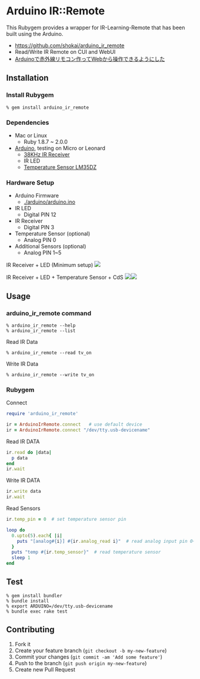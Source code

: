 Arduino IR::Remote
==================
This Rubygem provides a wrapper for IR-Learning-Remote that has been built using the Arduino.

- https://github.com/shokai/arduino_ir_remote
- Read/Write IR Remote on CUI and WebUI
- [Arduinoで赤外線リモコン作ってWebから操作できるようにした](http://shokai.org/blog/archives/8012)


Installation
------------

### Install Rubygem

    % gem install arduino_ir_remote


### Dependencies

- Mac or Linux
  - Ruby 1.8.7 ~ 2.0.0
- [Arduino](http://arduino.cc), testing on Micro or Leonard
  - [38KHz IR Receiver](http://akizukidenshi.com/catalog/g/gI-00614/)
  - IR LED
  - [Temperature Sensor LM35DZ](http://akizukidenshi.com/catalog/g/gI-00116/)


### Hardware Setup

- Arduino Firmware
  - [./arduino/arduino.ino](https://github.com/shokai/arduino_ir_remote/blob/master/arduino/arduino.ino)
- IR LED
  - Digital PIN 12
- IR Receiver
  - Digital PIN 3
- Temperature Sensor (optional)
  - Analog PIN 0
- Additional Sensors (optional)
  - Analog PIN 1~5


IR Receiver + LED (Minimum setup)
<a href="http://www.flickr.com/photos/shokai/9508327459/"><img src="http://farm8.staticflickr.com/7416/9508327459_54770a00fe_z.jpg"></a>


IR Receiver + LED + Temperature Sensor + CdS
<a href="http://www.flickr.com/photos/shokai/9511120396/"><img src="http://farm6.staticflickr.com/5543/9511120396_404eef32b7_z.jpg"></a><a href="http://www.flickr.com/photos/shokai/9506165953/"><img src="http://farm3.staticflickr.com/2861/9506165953_14c36e50cc_z.jpg"></a>


Usage
-----

### arduino_ir_remote command


    % arduino_ir_remote --help
    % arduino_ir_remote --list

Read IR Data

    % arduino_ir_remote --read tv_on

Write IR Data

    % arduino_ir_remote --write tv_on



### Rubygem

Connect
```ruby
require 'arduino_ir_remote'

ir = ArduinoIrRemote.connect   # use default device
ir = ArduinoIrRemote.connect "/dev/tty.usb-devicename"
```

Read IR DATA
```ruby
ir.read do |data|
  p data
end
ir.wait
```

Write IR DATA
```ruby
ir.write data
ir.wait
```

Read Sensors
```ruby
ir.temp_pin = 0  # set temperature sensor pin

loop do
  0.upto(5).each{ |i|
    puts "[analog#{i}] #{ir.analog_read i}"  # read analog input pin 0~5
  }
  puts "temp #{ir.temp_sensor}"  # read temperature sensor
  sleep 1
end
```


Test
----

    % gem install bundler
    % bundle install
    % export ARDUINO=/dev/tty.usb-devicename
    % bundle exec rake test


Contributing
------------
1. Fork it
2. Create your feature branch (`git checkout -b my-new-feature`)
3. Commit your changes (`git commit -am 'Add some feature'`)
4. Push to the branch (`git push origin my-new-feature`)
5. Create new Pull Request
